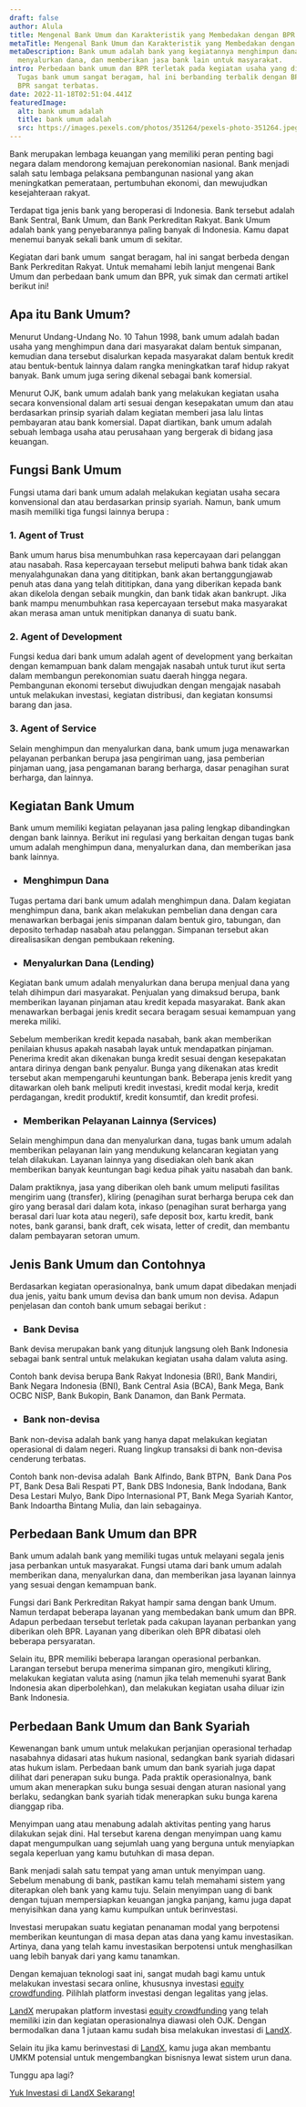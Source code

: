 ```yaml
---
draft: false
author: Alula
title: Mengenal Bank Umum dan Karakteristik yang Membedakan dengan BPR
metaTitle: Mengenal Bank Umum dan Karakteristik yang Membedakan dengan BPR
metaDescription: Bank umum adalah bank yang kegiatannya menghimpun dana,
  menyalurkan dana, dan memberikan jasa bank lain untuk masyarakat.
intro: Perbedaan bank umum dan BPR terletak pada kegiatan usaha yang dilakukan.
  Tugas bank umum sangat beragam, hal ini berbanding terbalik dengan BPR. Tugas
  BPR sangat terbatas.
date: 2022-11-18T02:51:04.441Z
featuredImage:
  alt: bank umum adalah
  title: bank umum adalah
  src: https://images.pexels.com/photos/351264/pexels-photo-351264.jpeg?auto=compress&cs=tinysrgb&w=1260&h=750&dpr=2
---
```

Bank merupakan lembaga keuangan yang memiliki peran penting bagi negara dalam mendorong kemajuan perekonomian nasional. Bank menjadi salah satu lembaga pelaksana pembangunan nasional yang akan meningkatkan pemerataan, pertumbuhan ekonomi, dan mewujudkan kesejahteraan rakyat.

Terdapat tiga jenis bank yang beroperasi di Indonesia. Bank tersebut adalah Bank Sentral, Bank Umum, dan Bank Perkreditan Rakyat. Bank Umum adalah bank yang penyebarannya paling banyak di Indonesia. Kamu dapat menemui banyak sekali bank umum di sekitar. 

Kegiatan dari bank umum  sangat beragam, hal ini sangat berbeda dengan Bank Perkreditan Rakyat. Untuk memahami lebih lanjut mengenai Bank Umum dan perbedaan bank umum dan BPR, yuk simak dan cermati artikel berikut ini!

## Apa itu Bank Umum?

Menurut Undang-Undang No. 10 Tahun 1998, bank umum adalah badan usaha yang menghimpun dana dari masyarakat dalam bentuk simpanan, kemudian dana tersebut disalurkan kepada masyarakat dalam bentuk kredit atau bentuk-bentuk lainnya dalam rangka meningkatkan taraf hidup rakyat banyak. Bank umum juga sering dikenal sebagai bank komersial.

Menurut OJK, bank umum adalah bank yang melakukan kegiatan usaha secara konvensional dalam arti sesuai dengan kesepakatan umum dan atau berdasarkan prinsip syariah dalam kegiatan memberi jasa lalu lintas pembayaran atau bank komersial. Dapat diartikan, bank umum adalah sebuah lembaga usaha atau perusahaan yang bergerak di bidang jasa keuangan.  

## Fungsi Bank Umum

Fungsi utama dari bank umum adalah melakukan kegiatan usaha secara konvensional dan atau berdasarkan prinsip syariah. Namun, bank umum masih memiliki tiga fungsi lainnya berupa :

### 1. Agent of Trust

Bank umum harus bisa menumbuhkan rasa kepercayaan dari pelanggan atau nasabah. Rasa kepercayaan tersebut meliputi bahwa bank tidak akan menyalahgunakan dana yang dititipkan, bank akan bertanggungjawab penuh atas dana yang telah dititipkan, dana yang diberikan kepada bank akan dikelola dengan sebaik mungkin, dan bank tidak akan bankrupt. Jika bank mampu menumbuhkan rasa kepercayaan tersebut maka masyarakat akan merasa aman untuk menitipkan dananya di suatu bank.

### 2. Agent of Development

Fungsi kedua dari bank umum adalah agent of development yang berkaitan dengan kemampuan bank dalam mengajak nasabah untuk turut ikut serta dalam membangun perekonomian suatu daerah hingga negara. Pembangunan ekonomi tersebut diwujudkan dengan mengajak nasabah untuk melakukan investasi, kegiatan distribusi, dan kegiatan konsumsi barang dan jasa.

### 3. Agent of Service

Selain menghimpun dan menyalurkan dana, bank umum juga menawarkan pelayanan perbankan berupa jasa pengiriman uang, jasa pemberian pinjaman uang, jasa pengamanan barang berharga, dasar penagihan surat berharga, dan lainnya.

## Kegiatan Bank Umum

Bank umum memiliki kegiatan pelayanan jasa paling lengkap dibandingkan dengan bank lainnya. Berikut ini regulasi yang berkaitan dengan tugas bank umum adalah menghimpun dana, menyalurkan dana, dan memberikan jasa bank lainnya.

* ### Menghimpun Dana

Tugas pertama dari bank umum adalah menghimpun dana. Dalam kegiatan menghimpun dana, bank akan melakukan pembelian dana dengan cara menawarkan berbagai jenis simpanan dalam bentuk giro, tabungan, dan deposito terhadap nasabah atau pelanggan. Simpanan tersebut akan direalisasikan dengan pembukaan rekening. 

* ### Menyalurkan Dana (Lending)

Kegiatan bank umum adalah menyalurkan dana berupa menjual dana yang telah dihimpun dari masyarakat. Penjualan yang dimaksud berupa, bank memberikan layanan pinjaman atau kredit kepada masyarakat. Bank akan menawarkan berbagai jenis kredit secara beragam sesuai kemampuan yang mereka miliki.

Sebelum memberikan kredit kepada nasabah, bank akan memberikan penilaian khusus apakah nasabah layak untuk mendapatkan pinjaman. Penerima kredit akan dikenakan bunga kredit sesuai dengan kesepakatan antara dirinya dengan bank penyalur. Bunga yang dikenakan atas kredit tersebut akan mempengaruhi keuntungan bank. Beberapa jenis kredit yang ditawarkan oleh bank meliputi kredit investasi, kredit modal kerja, kredit perdagangan, kredit produktif, kredit konsumtif, dan kredit profesi.

* ### Memberikan Pelayanan Lainnya (Services)

Selain menghimpun dana dan menyalurkan dana, tugas bank umum adalah memberikan pelayanan lain yang mendukung kelancaran kegiatan yang telah dilakukan. Layanan lainnya yang disediakan oleh bank akan memberikan banyak keuntungan bagi kedua pihak yaitu nasabah dan bank.

Dalam praktiknya, jasa yang diberikan oleh bank umum meliputi fasilitas mengirim uang (transfer), kliring (penagihan surat berharga berupa cek dan giro yang berasal dari dalam kota, inkaso (penagihan surat berharga yang berasal dari luar kota atau negeri), safe deposit box, kartu kredit, bank notes, bank garansi, bank draft, cek wisata, letter of credit, dan membantu dalam pembayaran setoran umum.

## Jenis Bank Umum dan Contohnya

Berdasarkan kegiatan operasionalnya, bank umum dapat dibedakan menjadi dua jenis, yaitu bank umum devisa dan bank umum non devisa. Adapun penjelasan dan contoh bank umum sebagai berikut : 

* ### Bank Devisa

Bank devisa merupakan bank yang ditunjuk langsung oleh Bank Indonesia sebagai bank sentral untuk melakukan kegiatan usaha dalam valuta asing. 

Contoh bank devisa berupa Bank Rakyat Indonesia (BRI), Bank Mandiri, Bank Negara Indonesia (BNI), Bank Central Asia (BCA), Bank Mega, Bank OCBC NISP, Bank Bukopin, Bank Danamon, dan Bank Permata.

* ### Bank non-devisa

Bank non-devisa adalah bank yang hanya dapat melakukan kegiatan operasional di dalam negeri. Ruang lingkup transaksi di bank non-devisa cenderung terbatas. 

Contoh bank non-devisa adalah  Bank Alfindo, Bank BTPN,  Bank Dana Pos PT, Bank Desa Bali Respati PT, Bank DBS Indonesia, Bank Indodana, Bank Desa Lestari Mulyo, Bank Dipo Internasional PT, Bank Mega Syariah Kantor, Bank Indoartha Bintang Mulia, dan lain sebagainya. 

## Perbedaan Bank Umum dan BPR

Bank umum adalah bank yang memiliki tugas untuk melayani segala jenis jasa perbankan untuk masyarakat. Fungsi utama dari bank umum adalah memberikan dana, menyalurkan dana, dan memberikan jasa layanan lainnya yang sesuai dengan kemampuan bank.

Fungsi dari Bank Perkreditan Rakyat hampir sama dengan bank Umum. Namun terdapat beberapa layanan yang membedakan bank umum dan BPR. Adapun perbedaan tersebut terletak pada cakupan layanan perbankan yang diberikan oleh BPR. Layanan yang diberikan oleh BPR dibatasi oleh beberapa persyaratan.

Selain itu, BPR memiliki beberapa larangan operasional perbankan. Larangan tersebut berupa menerima simpanan giro, mengikuti kliring, melakukan kegiatan valuta asing (namun jika telah memenuhi syarat Bank Indonesia akan diperbolehkan), dan melakukan kegiatan usaha diluar izin Bank Indonesia.

## Perbedaan Bank Umum dan Bank Syariah

Kewenangan bank umum untuk melakukan perjanjian operasional terhadap nasabahnya didasari atas hukum nasional, sedangkan bank syariah didasari atas hukum islam. Perbedaan bank umum dan bank syariah juga dapat dilihat dari penerapan suku bunga. Pada praktik operasionalnya, bank umum akan menerapkan suku bunga sesuai dengan aturan nasional yang berlaku, sedangkan bank syariah tidak menerapkan suku bunga karena dianggap riba.

Menyimpan uang atau menabung adalah aktivitas penting yang harus dilakukan sejak dini. Hal tersebut karena dengan menyimpan uang kamu dapat mengumpulkan uang sejumlah uang yang berguna untuk menyiapkan segala keperluan yang kamu butuhkan di masa depan.

Bank menjadi salah satu tempat yang aman untuk menyimpan uang. Sebelum menabung di bank, pastikan kamu telah memahami sistem yang diterapkan oleh bank yang kamu tuju. Selain menyimpan uang di bank dengan tujuan mempersiapkan keuangan jangka panjang, kamu juga dapat menyisihkan dana yang kamu kumpulkan untuk berinvestasi.

Investasi merupakan suatu kegiatan penanaman modal yang berpotensi memberikan keuntungan di masa depan atas dana yang kamu investasikan. Artinya, dana yang telah kamu investasikan berpotensi untuk menghasilkan uang lebih banyak dari yang kamu tanamkan.

Dengan kemajuan teknologi saat ini, sangat mudah bagi kamu untuk melakukan investasi secara online, khususnya investasi [equity crowdfunding](https://landx.id/). Pilihlah platform investasi dengan legalitas yang jelas.

[LandX](https://landx.id/) merupakan platform investasi [equity crowdfunding](https://landx.id/) yang telah memiliki izin dan kegiatan operasionalnya diawasi oleh OJK. Dengan bermodalkan dana 1 jutaan kamu sudah bisa melakukan investasi di [LandX](https://landx.id/).

Selain itu jika kamu berinvestasi di [LandX](https://landx.id/), kamu juga akan membantu UMKM potensial untuk mengembangkan bisnisnya lewat sistem urun dana.

Tunggu apa lagi?

[Yuk Investasi di LandX Sekarang!](https://app.landx.id/?utm_source=Organic+Page&utm_medium=Content+Blog&utm_campaign=BlogLandX&utm_id=Blog)